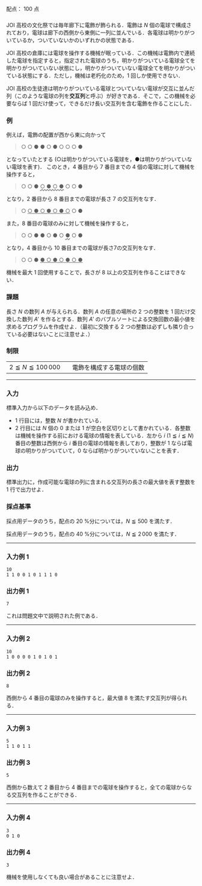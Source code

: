 配点： $100$ 点

###

JOI 高校の文化祭では毎年廊下に電飾が飾られる．電飾は $N$ 個の電球で構成されており，電球は廊下の西側から東側に一列に並んでいる．各電球は明かりがついているか，ついていないかのいずれかの状態である．

JOI 高校の倉庫には電球を操作する機械が眠っている．この機械は電飾内で連続した電球を指定すると，指定された電球のうち，明かりがついている電球全てを明かりがついていない状態にし，明かりがついていない電球全てを明かりがついている状態にする．ただし，機械は老朽化のため，$1$ 回しか使用できない．

JOI 高校の生徒達は明かりがついている電球とついていない電球が交互に並んだ列（このような電球の列を**交互列**と呼ぶ）が好きである．そこで，この機械を必要ならば $1$ 回だけ使って，できるだけ長い交互列を含む電飾を作ることにした．

### 例
例えば，電飾の配置が西から東に向かって

> ○ ○ ● ● ○ ● ○ ○ ○ ●

となっていたとする (○は明かりがついている電球を，●は明かりがついていない電球を表す)．
このとき，$4$ 番目から $7$ 番目までの $4$ 個の電球に対して機械を操作すると，

> ○ ○ ● <span style="text-decoration: underline wavy;">○ ● ○ ●</span> ○ ○ ●

となり，$2$ 番目から $8$ 番目までの電球が長さ $7$ の交互列をなす．

> ○ <span style="text-decoration: underline solid;">○ ● ○ ● ○ ● ○</span> ○ ●

また，$8$ 番目の電球のみに対して機械を操作すると，

> ○ ○ ● ● ○ ● ○ <span style="text-decoration: underline wavy;">●</span> ○ ●

となり，$4$ 番目から $10$ 番目までの電球が長さ7の交互列をなす．

> ○ ○ ● <span style="text-decoration: underline solid;">● ○ ● ○ ● ○ ●</span>

機械を最大 $1$ 回使用することで，長さが $8$ 以上の交互列を作ることはできない．

### 課題
長さ $N$ の数列 $A$ が与えられる．数列 $A$ の任意の場所の $2$ つの整数を $1$ 回だけ交換した数列 $A'$ を作るとする．数列 $A'$ のバブルソートによる交換回数の最小値を求めるプログラムを作成せよ．（最初に交換する $2$ つの整数は必ずしも隣り合っている必要はないことに注意せよ．）

### 制限

|||
|---|---|
|$2 \leqq N \leqq 100\,000$&emsp;|電飾を構成する電球の個数|

---

### 入力
標準入力から以下のデータを読み込め．

- $1$ 行目には，整数 $N$ が書かれている．
- 2 行目には $N$ 個の $0$ または $1$ が空白を区切りとして書かれている．各整数は機械を操作する前における電球の情報を表している．左から $i$ ($1 \leqq i \leqq N$) 番目の整数は西側から $i$ 番目の電球の情報を表しており，整数が $1$ ならば電球の明かりがついていて，$0$ ならば明かりがついていないことを表す．

### 出力
標準出力に，作成可能な電球の列に含まれる交互列の長さの最大値を表す整数を $1$ 行で出力せよ．

### 採点基準
採点用データのうち，配点の $20$ %分については，$N \leqq 500$ を満たす．

採点用データのうち，配点の $40$ %分については，$N \leqq 2\,000$ を満たす．

---

### 入力例 1
~~~
10
1 1 0 0 1 0 1 1 1 0
~~~

### 出力例 1
~~~
7
~~~

これは問題文中で説明された例である．

---

### 入力例 2
~~~
10
1 0 0 0 0 1 0 1 0 1
~~~

### 出力例 2
~~~
8
~~~

西側から $4$ 番目の電球のみを操作すると，最大値 $8$ を満たす交互列が得られる．

---

### 入力例 3
~~~
5
1 1 0 1 1
~~~

### 出力例 3
~~~
5
~~~

西側から数えて $2$ 番目から $4$ 番目までの電球を操作すると，全ての電球からなる交互列を作ることができる．

---

### 入力例 4
~~~
3
0 1 0
~~~

### 出力例 4
~~~
3
~~~

機械を使用しなくても良い場合があることに注意せよ．
